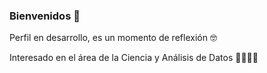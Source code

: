 ### Bienvenidos 👋

Perfil en desarrollo, es un momento de reflexión 🤓

Interesado en el área de la Ciencia y Análisis de Datos 🧑🏼‍💻🆙
